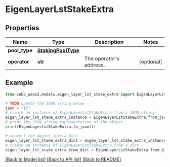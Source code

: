 # EigenLayerLstStakeExtra


## Properties

Name | Type | Description | Notes
------------ | ------------- | ------------- | -------------
**pool_type** | [**StakingPoolType**](StakingPoolType.md) |  | 
**operator** | **str** | The operator&#39;s address. | [optional] 

## Example

```python
from cobo_waas2.models.eigen_layer_lst_stake_extra import EigenLayerLstStakeExtra

# TODO update the JSON string below
json = "{}"
# create an instance of EigenLayerLstStakeExtra from a JSON string
eigen_layer_lst_stake_extra_instance = EigenLayerLstStakeExtra.from_json(json)
# print the JSON string representation of the object
print(EigenLayerLstStakeExtra.to_json())

# convert the object into a dict
eigen_layer_lst_stake_extra_dict = eigen_layer_lst_stake_extra_instance.to_dict()
# create an instance of EigenLayerLstStakeExtra from a dict
eigen_layer_lst_stake_extra_from_dict = EigenLayerLstStakeExtra.from_dict(eigen_layer_lst_stake_extra_dict)
```
[[Back to Model list]](../README.md#documentation-for-models) [[Back to API list]](../README.md#documentation-for-api-endpoints) [[Back to README]](../README.md)


